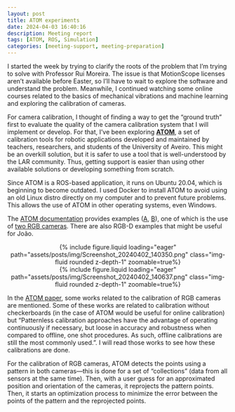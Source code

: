 ```yaml
---
layout: post
title: ATOM experiments
date: 2024-04-03 16:40:16
description: Meeting report
tags: [ATOM, ROS, Simulation]
categories: [meeting-support, meeting-preparation]
---
```


I started the week by trying to clarify the roots of the problem that I’m trying to solve with Professor Rui Moreira. The issue is that MotionScope licenses aren’t available before Easter, so I’ll have to wait to explore the software and understand the problem. Meanwhile, I continued watching some online courses related to the basics of mechanical vibrations and machine learning and exploring the calibration of cameras.

For camera calibration, I thought of finding a way to get the “ground truth” first to evaluate the quality of the camera calibration system that I will implement or develop. For that, I’ve been exploring [**ATOM**](https://github.com/lardemua/atom), a set of calibration tools for robotic applications developed and maintained by teachers, researchers, and students of the University of Aveiro. This might be an overkill solution, but it is safer to use a tool that is well-understood by the LAR community. Thus, getting support is easier than using other available solutions or developing something from scratch.

Since ATOM is a ROS-based application, it runs on Ubuntu 20.04, which is beginning to become outdated. I used Docker to install ATOM to avoid using an old Linux distro directly on my computer and to prevent future problems. This allows the use of ATOM in other operating systems, even Windows.

The [ATOM documentation](https://lardemua.github.io/atom_documentation/) provides examples ([A](https://lardemua.github.io/atom_documentation/examples/), [B](https://github.com/lardemua/atom/tree/noetic-devel/atom_examples)), one of which is the use of [two RGB cameras](https://github.com/lardemua/atom/tree/noetic-devel/atom_examples/rrbot). There are also RGB-D examples that might be useful for João.


<div class="row mt-3" style="text-align: center">
    <div class="col-sm mt-3 mt-md-0">
        {% include figure.liquid loading="eager" path="assets/posts/img/Screenshot_20240402_140350.png" class="img-fluid rounded z-depth-1" zoomable=true%}
    </div>
</div>

<div class="row mt-3" style="text-align: center">
    <div class="col-sm mt-3 mt-md-0">
        {% include figure.liquid loading="eager" path="assets/posts/img/Screenshot_20240402_140637.png" class="img-fluid rounded z-depth-1" zoomable=true%}
    </div>
</div>

In the [ATOM paper](https://doi.org/10.1016/j.eswa.2022.118000), some works related to the calibration of RGB cameras are mentioned. Some of these works are related to calibration without checkerboards (in the case of ATOM would be useful for online calibration) but “Patternless calibration approaches have the advantage of operating continuously if necessary, but loose in accuracy and robustness when compared to offline, one shot procedures. As such, offline calibrations are still the most commonly used.”. I will read those works to see how these calibrations are done.

For the calibration of RGB cameras, ATOM detects the points using a pattern in both cameras—this is done for a set of “collections” (data from all sensors at the same time). Then, with a user guess for an approximated position and orientation of the cameras, it reprojects the pattern points. Then, it starts an optimization process to minimize the error between the points of the pattern and the reprojected points.